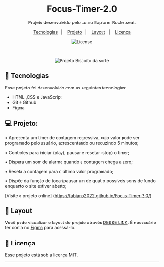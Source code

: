 <h1 align="center"> Focus-Timer-2.0 </h1>

<p align="center">
Projeto desenvolvido pelo curso Explorer Rocketseat.
</p>

<p align="center">
  <a href="#-tecnologias">Tecnologias</a>&nbsp;&nbsp;&nbsp;|&nbsp;&nbsp;&nbsp;
  <a href="#-projeto">Projeto</a>&nbsp;&nbsp;&nbsp;|&nbsp;&nbsp;&nbsp;
  <a href="#-layout">Layout</a>&nbsp;&nbsp;&nbsp;|&nbsp;&nbsp;&nbsp;
  <a href="#memo-licença">Licença</a>
</p>

<p align="center">
  <img alt="License" src="https://img.shields.io/static/v1?label=license&message=MIT&color=49AA26&labelColor=000000">
</p>

<br>

<p align="center">
  <img alt="Projeto Biscoito da sorte" src="https://raw.githubusercontent.com/gist/Fabiano2022/178f7d5ff54cb33b06048235f7624bcc/raw/237c3e7d95ea13b965997f2df899b7647c4ef1f9/FOCUS%20TIMER%202.0.svg">
</p>

## 🚀 Tecnologias

Esse projeto foi desenvolvido com as seguintes tecnologias:

- HTML ,CSS e JavaScript
- Git e Github
- Figma


## 💻 Projeto:

•	Apresenta um timer de contagem regressiva, cujo valor pode ser programado pelo usuário, acrescentando ou reduzindo 5 minutos;

•	Controles para iniciar (play), pausar e resetar (stop) o timer;

•	Dispara um som de alarme quando a contagem chega a zero;

•	Reseta a contagem para o último valor programado;

•	Dispõe da função de tocar/pausar um de quatro possíveis sons de fundo enquanto o site estiver aberto;



[Visite o projeto online] (https://fabiano2022.github.io/Focus-Timer-2.0/) 


## 🔖 Layout

Você pode visualizar o layout do projeto através [DESSE LINK](https://www.figma.com/file/5RFxxxX7ntCPQZmxcCZWQm/Stage-05---Focus-Timer-2.0-(Copy)?type=design&node-id=0-1&t=gfx0R946tgy69bZr-0). É necessário ter conta no [Figma](https://figma.com) para acessá-lo.

## :memo: Licença

Esse projeto está sob a licença MIT.

---



